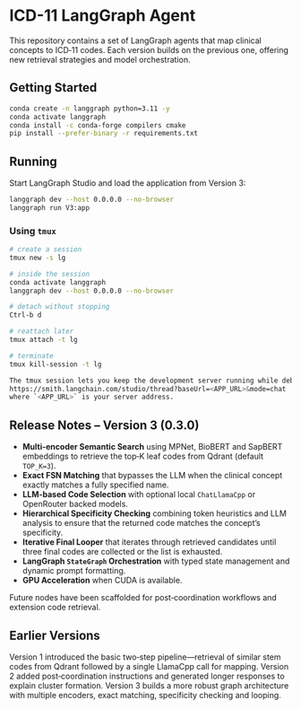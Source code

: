 # ICD-11 LangGraph Agent

This repository contains a set of LangGraph agents that map clinical concepts to ICD‑11 codes. Each version builds on the previous one, offering new retrieval strategies and model orchestration.

## Getting Started

```sh
conda create -n langgraph python=3.11 -y
conda activate langgraph
conda install -c conda-forge compilers cmake
pip install --prefer-binary -r requirements.txt
```

## Running

Start LangGraph Studio and load the application from Version 3:

```sh
langgraph dev --host 0.0.0.0 --no-browser
langgraph run V3:app
```

### Using `tmux`

```sh
# create a session
tmux new -s lg

# inside the session
conda activate langgraph
langgraph dev --host 0.0.0.0 --no-browser

# detach without stopping
Ctrl-b d

# reattach later
tmux attach -t lg

# terminate
tmux kill-session -t lg

The tmux session lets you keep the development server running while debugging in LangSmith. Copy the application URL (baseUrl) and open:
https://smith.langchain.com/studio/thread?baseUrl=<APP_URL>&mode=chat
where `<APP_URL>` is your server address.
```

## Release Notes – Version 3 (0.3.0)

- **Multi-encoder Semantic Search** using MPNet, BioBERT and SapBERT embeddings to retrieve the top‑K leaf codes from Qdrant (default `TOP_K=3`).
- **Exact FSN Matching** that bypasses the LLM when the clinical concept exactly matches a fully specified name.
- **LLM-based Code Selection** with optional local `ChatLlamaCpp` or OpenRouter backed models.
- **Hierarchical Specificity Checking** combining token heuristics and LLM analysis to ensure that the returned code matches the concept’s specificity.
- **Iterative Final Looper** that iterates through retrieved candidates until three final codes are collected or the list is exhausted.
- **LangGraph `StateGraph` Orchestration** with typed state management and dynamic prompt formatting.
- **GPU Acceleration** when CUDA is available.

Future nodes have been scaffolded for post‑coordination workflows and extension code retrieval.

## Earlier Versions

Version 1 introduced the basic two‑step pipeline—retrieval of similar stem codes from Qdrant followed by a single LlamaCpp call for mapping. Version 2 added post‑coordination instructions and generated longer responses to explain cluster formation. Version 3 builds a more robust graph architecture with multiple encoders, exact matching, specificity checking and looping.

